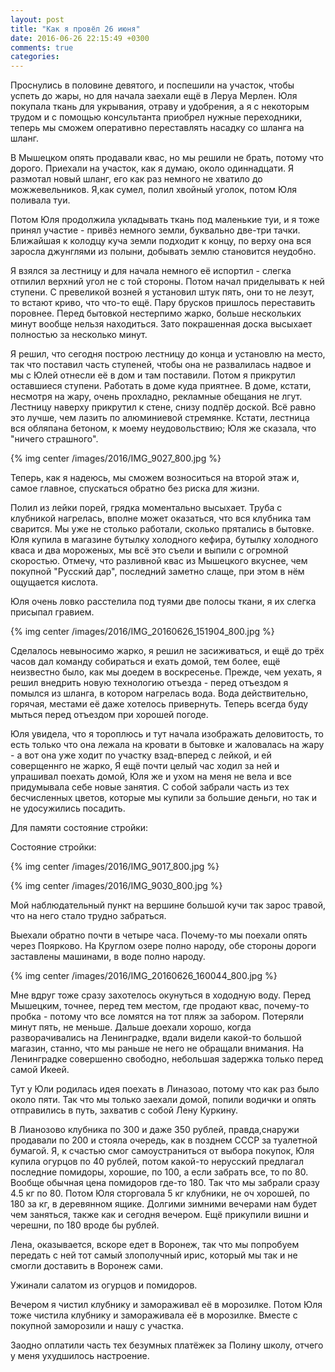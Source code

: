 ```yaml
---
layout: post
title: "Как я провёл 26 июня"
date: 2016-06-26 22:15:49 +0300
comments: true
categories: 
---
```

Проснулись в половине девятого, и поспешили на участок, чтобы успеть до жары, но для начала заехали ещё в Леруа Мерлен. Юля покупала ткань для укрывания, отраву и удобрения, а я с некоторым трудом и с помощью консультанта приобрел нужные переходники, теперь мы сможем оперативно переставлять насадку со шланга на шланг.

В Мышецком опять продавали квас, но мы решили не брать, потому что дорого. Приехали на участок, как я думаю, около одиннадцати. Я размотал новый шланг, его как раз немного не хватило до можжевельников. Я,как сумел, полил хвойный уголок, потом Юля поливала туи.

Потом Юля продолжила укладывать ткань под маленькие туи, и я тоже принял участие - привёз немного земли, буквально две-три тачки. Ближайшая к колодцу куча земли подходит к концу, по верху она вся заросла джунглями из полыни, добывать землю становится неудобно.

Я взялся за лестницу и для начала немного её испортил - слегка отпилил верхний угол не с той стороны. Потом начал приделывать к ней ступени. С превеликой возней я установил штук пять, они то не лезут, то встают криво, что что-то ещё. Пару брусков пришлось переставить поровнее. Перед бытовкой нестерпимо жарко, больше нескольких минут вообще нельзя находиться. Зато покрашенная доска высыхает полностью за несколько минут.

Я решил, что сегодня построю лестницу до конца и установлю на место, так что поставил часть ступеней, чтобы она не развалилась надвое и мы с Юлей отнесли её в дом и там поставили. Потом я прикрутил оставшиеся ступени. Работать в доме куда приятнее. В доме, кстати, несмотря на жару, очень прохладно, рекламные обещания не лгут. Лестницу наверху прикрутил к стене, снизу подпёр доской. Всё равно это лучше, чем лазить по алюминиевой стремянке. Кстати, лестница вся обляпана бетоном, к моему неудовольствию; Юля же сказала, что "ничего страшного".

{% img center /images/2016/IMG_9027_800.jpg %}

Теперь, как я надеюсь, мы сможем возноситься на второй этаж и, самое главное, спускаться обратно без риска для жизни.

Полил из лейки порей, грядка моментально высыхает. Труба с клубникой нагрелась, вполне может оказаться, что вся клубника там сварится. Мы уже не столько работали, сколько прятались в бытовке. Юля купила в магазине бутылку холодного кефира, бутылку холодного кваса и два мороженых, мы всё это съели и выпили с огромной скоростью. Отмечу, что разливной квас из Мышецкого вкуснее, чем покупной "Русский дар", последний заметно слаще, при этом в нём ощущается кислота.

Юля очень ловко расстелила под туями две полосы ткани, я их слегка присыпал гравием.

{% img center /images/2016/IMG_20160626_151904_800.jpg %}

Сделалось невыносимо жарко, я решил не засиживаться, и ещё до трёх часов дал команду собираться и ехать домой, тем более, ещё неизвестно было, как мы доедем в воскресенье. Прежде, чем уехать, я решил внедрить новую технологию отъезда - перед отъездом я помылся из шланга, в котором нагрелась вода. Вода действительно, горячая, местами её даже хотелось привернуть. Теперь всегда буду мыться перед отъездом при хорошей погоде.

Юля увидела, что я тороплюсь и тут начала изображать деловитость, то есть только что она лежала на кровати в бытовке и жаловалась на жару - а вот она уже ходит по участку взад-вперед с лейкой, и ей соверщеннго не жарко, Я ещё почти целый час ходил за ней и упрашивал поехать домой, Юля же и ухом на меня не вела и все придумывала себе новые занятия. С собой забрали часть из тех бесчисленных цветов, которые мы купили за большие деньги, но так и не удосужились посадить.

Для памяти состояние стройки:

Состояние стройки:

{% img center /images/2016/IMG_9017_800.jpg %}

{% img center /images/2016/IMG_9030_800.jpg %}

Мой наблюдательный пункт на вершине большой кучи так зарос травой, что на него стало трудно забраться.

Выехали обратно почти в четыре часа. Почему-то мы поехали опять через Поярково. На Круглом озере полно народу, обе стороны дороги заставлены машинами, в воде полно народу.

{% img center /images/2016/IMG_20160626_160044_800.jpg %}

Мне вдруг тоже сразу захотелось окунуться в хододную воду. Перед Мышецким, точнее, перед тем местом, где продают квас, почему-то пробка - потому что все ломятся на тот пляж за забором. Потеряли минут пять, не меньше. Дальше доехали хорошо, когда разворачивались на Ленинградке, вдали видели какой-то большой магазин, станно, что мы раньше не него не обращали внимания. На Ленинградке совершенно свободно, небольшая задержка только перед самой Икеей.

Тут у Юли родилась идея поехать в Линазоао, потому что как раз было около пяти. Так что мы только заехали домой, попили водички и опять отправились в путь, захватив с собой Лену Куркину.

В Лианозово клубника по 300 и даже 350 рублей, правда,снаружи продавали по 200 и стояла очередь, как в позднем СССР за туалетной бумагой. Я, к счастью смог самоустраниться от выбора покупок, Юля купила огурцов по 40 рублей, потом какой-то нерусский предлагал последние помидоры, хорошие, по 100, а если забрать все, то по 80. Вообще обычная цена помидоров где-то 180. Так что мы забрали сразу 4.5 кг по 80. Потом Юля сторговала 5 кг клубники, не оч хорошей, по 180 за кг, в деревянном ящике. Долгими зимними вечерами нам будет чем заняться, также как и сегодня вечером. Ещё прикупили вишни и черешни, по 180 вроде бы рублей.

Лена, оказывается, вскоре едет в Воронеж, так что мы попробуем передать с ней тот самый злополучный ирис, который мы так и не смогли доставить в Воронеж сами.

Ужинали салатом из огурцов и помидоров.

Вечером я чистил клубнику и замораживал её в морозилке. Потом Юля тоже чистила клубнику и замораживала её в морозилке. Вместе с покупной заморозили и нашу с участка.

Заодно оплатили часть тех безумных платёжек за Полину школу, отчего у меня ухудшилось настроение.